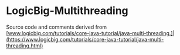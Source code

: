 # LogicBig-Multithreading
Source code and comments derived from [www.logicbig.com/tutorials/core-java-tutorial/java-multi-threading.]|(https://www.logicbig.com/tutorials/core-java-tutorial/java-multi-threading.html)
